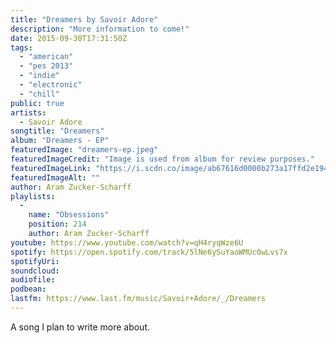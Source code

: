 ```yaml
---
title: "Dreamers by Savoir Adore"
description: "More information to come!"
date: 2015-09-30T17:31:50Z
tags:
  - "american"
  - "pes 2013"
  - "indie"
  - "electronic"
  - "chill"
public: true
artists:
  - Savoir Adore
songtitle: "Dreamers"
album: "Dreamers - EP"
featuredImage: "dreamers-ep.jpeg"
featuredImageCredit: "Image is used from album for review purposes."
featuredImageLink: "https://i.scdn.co/image/ab67616d0000b273a17ffd2e1944dc544dd3c122"
featuredImageAlt: ""
author: Aram Zucker-Scharff
playlists:
  -
    name: "Obsessions"
    position: 214
    author: Aram Zucker-Scharff
youtube: https://www.youtube.com/watch?v=qH4ryqWze6U
spotify: https://open.spotify.com/track/5lNe6ySuYaoWMUc0wLvs7x
spotifyUri: 
soundcloud:
audiofile:
podbean:
lastfm: https://www.last.fm/music/Savoir+Adore/_/Dreamers
---
```


A song I plan to write more about.
		